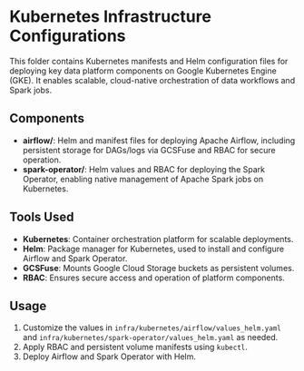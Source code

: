 # Kubernetes Infrastructure Configurations

This folder contains Kubernetes manifests and Helm configuration files for deploying key data platform components on Google Kubernetes Engine (GKE). It enables scalable, cloud-native orchestration of data workflows and Spark jobs.

## Components

- **airflow/**: Helm and manifest files for deploying Apache Airflow, including persistent storage for DAGs/logs via GCSFuse and RBAC for secure operation.
- **spark-operator/**: Helm values and RBAC for deploying the Spark Operator, enabling native management of Apache Spark jobs on Kubernetes.

## Tools Used

- **Kubernetes**: Container orchestration platform for scalable deployments.
- **Helm**: Package manager for Kubernetes, used to install and configure Airflow and Spark Operator.
- **GCSFuse**: Mounts Google Cloud Storage buckets as persistent volumes.
- **RBAC**: Ensures secure access and operation of platform components.

## Usage

1. Customize the values in `infra/kubernetes/airflow/values_helm.yaml` and `infra/kubernetes/spark-operator/values_helm.yaml` as needed.
2. Apply RBAC and persistent volume manifests using `kubectl`.
3. Deploy Airflow and Spark Operator with Helm.
